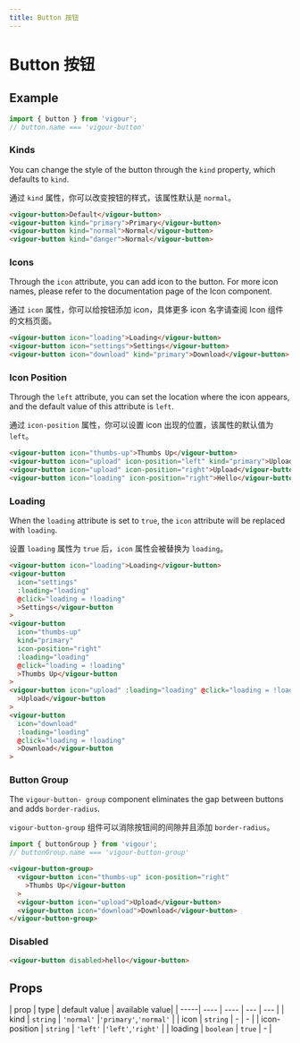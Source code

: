 ```yaml
---
title: Button 按钮
---
```


# Button 按钮

## Example

```javascript
import { button } from 'vigour';
// button.name === 'vigour-button'
```

### Kinds

You can change the style of the button through the `kind` property, which defaults to `kind`.

通过 `kind` 属性，你可以改变按钮的样式，该属性默认是 `normal`。

<button-example-1></button-example-1>

```html
<vigour-button>Default</vigour-button>
<vigour-button kind="primary">Primary</vigour-button>
<vigour-button kind="normal">Normal</vigour-button>
<vigour-button kind="danger">Normal</vigour-button>
```

### Icons

Through the `icon` attribute, you can add icon to the button. For more icon names, please refer to the documentation page of the Icon component.

通过 `icon` 属性，你可以给按钮添加 icon，具体更多 icon 名字请查阅 Icon 组件的文档页面。

<button-example-2></button-example-2>

```html
<vigour-button icon="loading">Loading</vigour-button>
<vigour-button icon="settings">Settings</vigour-button>
<vigour-button icon="download" kind="primary">Download</vigour-button>
```

### Icon Position

Through the `left` attribute, you can set the location where the icon appears, and the default value of this attribute is `left`.

通过 `icon-position` 属性，你可以设置 icon 出现的位置，该属性的默认值为 `left`。

<button-example-3></button-example-3>

```html    
<vigour-button icon="thumbs-up">Thumbs Up</vigour-button>
<vigour-button icon="upload" icon-position="left" kind="primary">Upload</vigour-button>
<vigour-button icon="upload" icon-position="right">Upload</vigour-button>
<vigour-button icon="loading" icon-position="right">Hello</vigour-button>
```

### Loading

When the `loading` attribute is set to `true`, the `icon` attribute will be replaced with `loading`.

设置 `loading` 属性为 `true` 后，`icon` 属性会被替换为 `loading`。

<button-example-4></button-example-4>

```html
<vigour-button icon="loading">Loading</vigour-button>
<vigour-button
  icon="settings"
  :loading="loading"
  @click="loading = !loading"
  >Settings</vigour-button
>
<vigour-button
  icon="thumbs-up"
  kind="primary"
  icon-position="right"
  :loading="loading"
  @click="loading = !loading"
  >Thumbs Up</vigour-button
>
<vigour-button icon="upload" :loading="loading" @click="loading = !loading"
  >Upload</vigour-button
>
<vigour-button
  icon="download"
  :loading="loading"
  @click="loading = !loading"
  >Download</vigour-button
>
```

### Button Group

The `vigour-button- group` component eliminates the gap between buttons and adds `border-radius`.

`vigour-button-group` 组件可以消除按钮间的间隙并且添加 `border-radius`。

<button-example-5></button-example-5>

```javascript
import { buttonGroup } from 'vigour';
// buttonGroup.name === 'vigour-button-group'
```

```html
<vigour-button-group>
  <vigour-button icon="thumbs-up" icon-position="right"
    >Thumbs Up</vigour-button
  >
  <vigour-button icon="upload">Upload</vigour-button>
  <vigour-button icon="download">Download</vigour-button>
</vigour-button-group>
```

### Disabled

<button-example-6></button-example-6>

```html
<vigour-button disabled>hello</vigour-button>
```

## Props

| prop | type | default value | available value|
| -----| ---- | ---- | --- | --- |
| kind | `string` | `'normal'` |`'primary'`,`'normal'` |
| icon | `string` | - | - |
| icon-position | `string` | `'left'` |`'left'`,`'right'` |
| loading | `boolean` | `true` | - |
